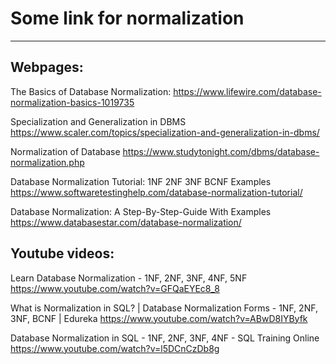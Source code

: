 # Some link for normalization #
---

## Webpages: ##

The Basics of Database Normalization:
https://www.lifewire.com/database-normalization-basics-1019735

Specialization and Generalization in DBMS
https://www.scaler.com/topics/specialization-and-generalization-in-dbms/

Normalization of Database
https://www.studytonight.com/dbms/database-normalization.php

Database Normalization Tutorial: 1NF 2NF 3NF BCNF Examples
https://www.softwaretestinghelp.com/database-normalization-tutorial/

Database Normalization: A Step-By-Step-Guide With Examples
https://www.databasestar.com/database-normalization/

## Youtube videos: ##

Learn Database Normalization - 1NF, 2NF, 3NF, 4NF, 5NF
https://www.youtube.com/watch?v=GFQaEYEc8_8

What is Normalization in SQL? | Database Normalization Forms - 1NF, 2NF, 3NF, BCNF | Edureka
https://www.youtube.com/watch?v=ABwD8IYByfk

Database Normalization in SQL - 1NF, 2NF, 3NF, 4NF - SQL Training Online 
https://www.youtube.com/watch?v=l5DCnCzDb8g

